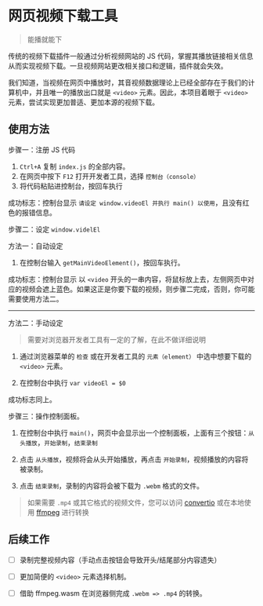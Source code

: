 # 网页视频下载工具

> 能播就能下

传统的视频下载插件一般通过分析视频网站的 JS 代码，掌握其播放链接相关信息从而实现视频下载。一旦视频网站更改相关接口和逻辑，插件就会失效。

我们知道，当视频在网页中播放时，其音视频数据理论上已经全部存在于我们的计算机中，并且唯一的播放出口就是 `<video>` 元素。因此，本项目着眼于 `<video>` 元素，尝试实现更加普适、更加本源的视频下载。

## 使用方法

步骤一：注册 JS 代码

1. `Ctrl+A` 复制 `index.js` 的全部内容。
2. 在网页中按下 `F12` 打开开发者工具，选择 `控制台（console）`
3. 将代码粘贴进控制台，按回车执行

成功标志：控制台显示 `请设定 window.videoEl 并执行 main() 以使用`，且没有红色的报错信息。

步骤二：设定 `window.videlEl`

方法一：自动设定

1. 在控制台输入 `getMainVideoElement()`，按回车执行。

成功标志：控制台显示 以 `<video` 开头的一串内容，将鼠标放上去，左侧网页中对应的视频会遮上蓝色。如果这正是你要下载的视频，则步骤二完成，否则，你可能需要使用方法二。

<hr>

方法二：手动设定

> 需要对浏览器开发者工具有一定的了解，在此不做详细说明

1. 通过浏览器菜单的 `检查` 或在开发者工具的 `元素（element）` 中选中想要下载的 `<video>` 元素。

2. 在控制台中执行 `var videoEl = $0`

成功标志同上。

步骤三：操作控制面板。

1. 在控制台中执行 `main()`，网页中会显示出一个控制面板，上面有三个按钮：`从头播放`，`开始录制`，`结束录制`

2. 点击 `从头播放`，视频将会从头开始播放，再点击 `开始录制`，视频播放的内容将被录制。

3. 点击 `结束录制`，录制的内容将会被下载为 `.webm` 格式的文件。

> 如果需要 `.mp4` 或其它格式的视频文件，您可以访问 [convertio](https://convertio.co/zh/webm-mp4/) 或在本地使用 [ffmpeg](https://ffmpeg.org/) 进行转换

## 后续工作

 - [ ] 录制完整视频内容（手动点击按钮会导致开头/结尾部分内容遗失）
 - [ ] 更加简便的 `<video>` 元素选择机制。
 - [ ] 借助 ffmpeg.wasm 在浏览器侧完成 `.webm => .mp4` 的转换。 

